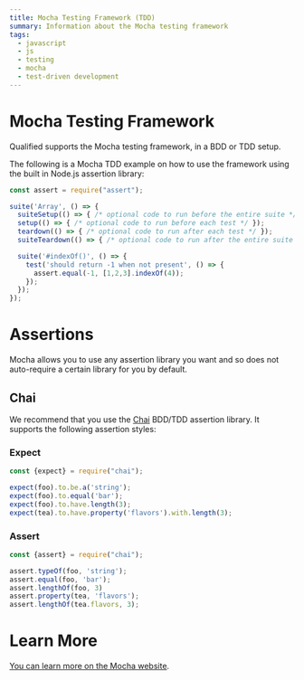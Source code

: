 ```yaml
---
title: Mocha Testing Framework (TDD)
summary: Information about the Mocha testing framework
tags:
  - javascript
  - js
  - testing
  - mocha
  - test-driven development
---
```


# Mocha Testing Framework

Qualified supports the Mocha testing framework, in a BDD or TDD setup.

The following is a Mocha TDD example on how to use the framework using the built in Node.js assertion library:

```javascript
const assert = require("assert");

suite('Array', () => {
  suiteSetup(() => { /* optional code to run before the entire suite */ });
  setup(() => { /* optional code to run before each test */ });
  teardown(() => { /* optional code to run after each test */ });
  suiteTeardown(() => { /* optional code to run after the entire suite */ });

  suite('#indexOf()', () => {
    test('should return -1 when not present', () => {
      assert.equal(-1, [1,2,3].indexOf(4));
    });
  });
});
```

# Assertions

Mocha allows you to use any assertion library you want and so does not auto-require a certain library for you by default.

## Chai

We recommend that you use the [Chai](https://chai.js.com) BDD/TDD assertion library. It supports the following
assertion styles:

### Expect

```javascript
const {expect} = require("chai");

expect(foo).to.be.a('string');
expect(foo).to.equal('bar');
expect(foo).to.have.length(3);
expect(tea).to.have.property('flavors').with.length(3);
```

### Assert

```javascript
const {assert} = require("chai");

assert.typeOf(foo, 'string');
assert.equal(foo, 'bar');
assert.lengthOf(foo, 3)
assert.property(tea, 'flavors');
assert.lengthOf(tea.flavors, 3);
```

# Learn More

[You can learn more on the Mocha website](https://mochajs.org/).
